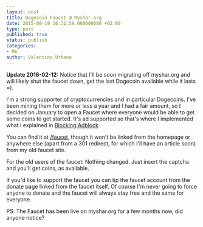 ```yaml
---
layout: post
title: Dogecoin Faucet @ Myshar.org
date: 2015-08-19 16:31:59.000000000 +02:00
type: post
published: true
status: publish
categories:
- Me
author: Valentino Urbano 
---
```


**Update 2016-02-12:** Notice that I'll be soon migrating off myshar.org and will likely shut the faucet down, get the last Dogecoin available while it lasts =).

I'm a strong supporter of cryptocurrencies and in particular Dogecoins. I've been mining them for more or less a year and I had a fair amount, so I decided on January to open a Faucet where everyone would be able to get some coins to get started. It's ad supported so that's where I implemented what I explained in [Blocking Adblock][0].

You can find it at [/faucet][1], though it won't be linked from the homepage or anywhere else (apart from a 301 redirect, for which I'll have an article soon) from my old faucet site.

For the old users of the faucet: Nothing changed. Just insert the captcha and you'll get coins, as available.

If you'd like to support the faucet you can tip the faucet account from the donate page linked from the faucet itself. Of course I'm never going to force anyone to donate and the faucet will always stay free and the same for everyone.

PS: The Faucet has been live on myshar.org for a few months now, did anyone notice?


[0]: /blocking-adblock/
[1]: https://myshar.org/faucet